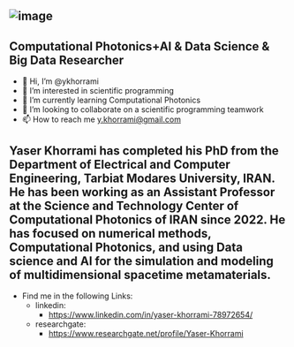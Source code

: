 ![image](https://github.com/ykhorrami/ykhorrami/assets/45908606/b15a97ef-aff7-46d4-a21b-b59aff7f6df8)
---
## Computational Photonics+AI & Data Science & Big Data Researcher
- 👋 Hi, I’m @ykhorrami
- 👀 I’m interested in scientific programming
- 🌱 I’m currently learning Computational Photonics
- 💞️ I’m looking to collaborate on a scientific programming teamwork
- 📫 How to reach me y.khorrami@gmail.com

Yaser Khorrami has completed his PhD from the Department of Electrical and Computer Engineering, Tarbiat Modares University, IRAN. He has been working as an Assistant Professor at the Science and Technology Center of Computational Photonics of IRAN since 2022. He has focused on numerical methods, Computational Photonics, and using Data science and AI for the simulation and modeling of multidimensional spacetime metamaterials.
---
- Find me in the following Links:
  - linkedin:
    - https://www.linkedin.com/in/yaser-khorrami-78972654/
  - researchgate:
    - https://www.researchgate.net/profile/Yaser-Khorrami
